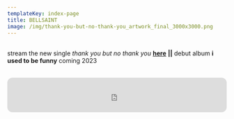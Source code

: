 ```yaml
---
templateKey: index-page
title: BELLSAINT
image: /img/thank-you-but-no-thank-you_artwork_final_3000x3000.png
---
```

<br> stream the new single _thank you but no thank you_ [**here**](https://ffm.to/bellsaint_thankyoubutnothankyou) **\||** debut album **i used to be funny** coming 2023 

</br>

<iframe style="border-radius:12px" src="https://open.spotify.com/embed/album/41t5pPykPsOd7tzOlHQFRb?utm_source=generator" width="100%" height="80" frameBorder="0" allowfullscreen="" allow="autoplay; clipboard-write; encrypted-media; fullscreen; picture-in-picture" loading="lazy"></iframe>
